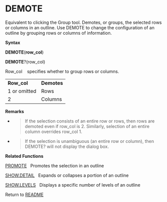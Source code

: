 # DEMOTE

Equivalent to clicking the Group tool. Demotes, or groups, the selected
rows or columns in an outline. Use DEMOTE to change the configuration of
an outline by grouping rows or columns of information.

**Syntax**

**DEMOTE**(**row\_col**)

**DEMOTE**?(row\_col)

Row\_col&nbsp;&nbsp;&nbsp;&nbsp;specifies whether to group rows or
columns.

|              |             |
| ------------ | ----------- |
| **Row\_col** | **Demotes** |
| 1 or omitted | Rows        |
| 2            | Columns     |

**Remarks**

  - > If the selection consists of an entire row or rows, then rows are
    > demoted even if row\_col is 2. Similarly, selection of an entire
    > column overrides row\_col 1.

  - > If the selection is unambiguous (an entire row or column), then
    > DEMOTE? will not display the dialog box.


**Related Functions**

[PROMOTE](PROMOTE.md)&nbsp;&nbsp;&nbsp;Promotes the selection in an outline

[SHOW.DETAIL](SHOW.DETAIL.md)&nbsp;&nbsp;&nbsp;Expands or collapses a portion of an
outline

[SHOW.LEVELS](SHOW.LEVELS.md)&nbsp;&nbsp;&nbsp;Displays a specific number of levels of an
outline



Return to [README](README.md#D)

